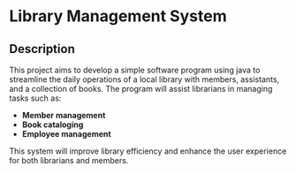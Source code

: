 <h1>Library Management System</h1>

<h2>Description</h2>
<p>This project aims to develop a simple software program using java to streamline the daily operations of a local library with members, assistants, and a collection of  books. The program will assist librarians in managing tasks such as:</p>

- <b>Member management</b> 
- <b>Book cataloging</b> 
- <b>Employee management</b>
<p>This system will improve library efficiency and enhance the user experience for both librarians and members.</p>
